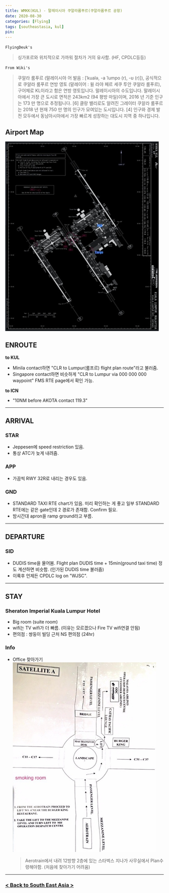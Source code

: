 ```yaml
---
title: WMKK(KUL) - 말레이시아 쿠알라룸푸르(쿠알라룸푸르 공항)
date: 2020-08-30
categories: [Flying]
tags: [southeastasia, kul]
pin:
---
```


`FlyingDeuk's`
>싱가포르와 위치적으로 가까워 절차가 거의 유사함. (HF, CPDLC등등)

`From Wiki's`
>쿠알라 룸푸르 (말레이시아 어 발음 : [ˈkualə, -a ˈlumpo (r), -ʊ (r)]), 공식적으로 쿠알라 룸푸르 연방 영토 (말레이어 : 윌 라야 페르 세쿠 투안 쿠알라 룸푸르), 구어체로 KL이라고 함은 연방 영토입니다. 말레이시아의 수도입니다. 말레이시아에서 가장 큰 도시로 면적은 243km2 (94 평방 마일)이며, 2016 년 기준 인구는 173 만 명으로 추정됩니다. [6] 클랑 밸리로도 알려진 그레이터 쿠알라 룸푸르는 2018 년 현재 750 만 명의 인구가 모여있는 도시입니다. [4] 인구와 경제 발전 모두에서 동남아시아에서 가장 빠르게 성장하는 대도시 지역 중 하나입니다.

## Airport Map
![kul](/img/flying/airport/kul_ap.jpg)

## ENROUTE
**to KUL**
- Minila contact하면 "CLR to Lumpur(룸프르) flight plan route"라고 불러줌.
- Singapore contact하면 비슷하게 "CLR to Lumpur via 000 000 000 waypoint" FMS RTE page에서 확인 가능.

**to ICN**
- "10NM before AKOTA contact 119.3"

-------

## ARRIVAL
### STAR
- Jeppesen에 speed restriction 있음.
- 통상 ATC가 늦게 내려줌.

### APP
- 가끔씩 RWY 32R로 내리는 경우도 있음.

### GND
- STANDARD TAXI RTE chart가 있음. 미리 확인하는 게 좋고 일부 STANDARD RTE에는 같은 gate인데 2 경로가 존재함. Confirm 필요.
- 밤시간대 apron을 ramp ground라고 부름.

---------

## DEPARTURE
### SID
- DUDIS time을 물어봄. Flight plan DUDIS time + 15min(ground taxi time) 정도 계산하면 비슷함. (인가된 DUDIS time 불러줌)
- 이륙후 언제든 CPDLC log on "WJSC".

---------

## STAY
### Sheraton Imperial Kuala Lumpur Hotel
- Big room (suite room)
- wifi는 TV wifi가 더 빠름. (이유는 모르겠으나 Fire TV wifi연결 안됨)
- 편의점 : 쌍둥이 빌딩 근처 NS 편의점 (24hr)

### Info
- Office 찾아가기
  ![kul](/img/flying/airport/kul_info.jpg)
  > Aerotrain에서 내려 12방향 2층에 있는 스타벅스 지나가 사무실에서 Plan수령해야함. (처음에 찾아가기 어려움)

---------

### [< Back to South East Asia >](/posts/SouthEastAsia/)
